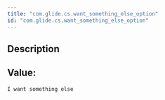 ```yaml
---
title: "com.glide.cs.want_something_else_option"
id: "com.glide.cs.want_something_else_option"
---
```

## Description



## Value: 
```
I want something else
```